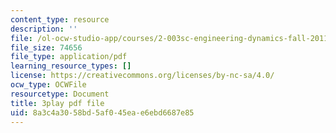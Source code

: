 ```yaml
---
content_type: resource
description: ''
file: /ol-ocw-studio-app/courses/2-003sc-engineering-dynamics-fall-2011/8a3c4a3058bd5af045eae6ebd6687e85_Fo-Y6kEMURk.pdf
file_size: 74656
file_type: application/pdf
learning_resource_types: []
license: https://creativecommons.org/licenses/by-nc-sa/4.0/
ocw_type: OCWFile
resourcetype: Document
title: 3play pdf file
uid: 8a3c4a30-58bd-5af0-45ea-e6ebd6687e85
---
```

